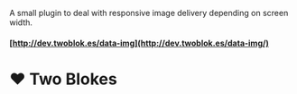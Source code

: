 A small plugin to deal with responsive image delivery depending on screen width.

#### [http://dev.twoblok.es/data-img](http://dev.twoblok.es/data-img/)

# &hearts; Two Blokes